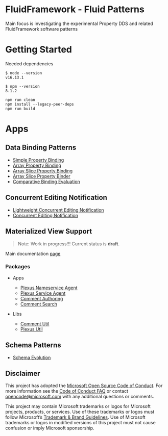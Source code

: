 # FluidFramework - Fluid Patterns

Main focus is investigating the experimental Property DDS and related FluidFramework software patterns


# Getting Started

Needed dependencies
```
$ node --version
v16.13.1

$ npm --version
8.1.2
```

```
npm run clean
npm install --legacy-peer-deps
npm run build
```

# Apps

## Data Binding Patterns

- [Simple Property Binding](./apps/simple-property-binding/) 
- [Array Property Binding](./apps/array-property-binding/)
- [Array Slice Property Binding](./apps/array-slice-property-binding/) 
- [Array Slice Property Binder](./apps/array-slice-property-binder/) 
- [Comparative Binding Evaluation](./apps/dynamic-property-comparative/) 

## Concurrent Editing Notification

- [Lightweight Concurrent Editing Notification](./apps/concurrent-editing-notification-light/)
- [Concurrent Editing Notification](./apps/concurrent-editing-notification/)

## Materialized View Support

>Note: Work in progress!!! Current status is __draft__.

Main documentation [page](./apps/comment-authoring/README.md)

### Packages

- Apps
  - [Plexus Nameservice Agent](./apps/plexus-nameservice-agent/)
  - [Plexus Service Agent](./apps/plexus-service-agent/)
  - [Comment Authoring](./apps/comment-authoring/)
  - [Comment Search](./apps/comment-search/)

- Libs
  - [Comment Util](./libs/comment-util/)
  - [Plexus Util](./libs/plexus-util/)

## Schema Patterns

- [Schema Evolution](./apps/schema-evolution/)
 
## Disclaimer

This project has adopted the [Microsoft Open Source Code of Conduct](https://opensource.microsoft.com/codeofconduct/).
For more information see the [Code of Conduct FAQ](https://opensource.microsoft.com/codeofconduct/faq/) or contact
[opencode@microsoft.com](mailto:opencode@microsoft.com) with any additional questions or comments.

This project may contain Microsoft trademarks or logos for Microsoft projects, products, or services. Use of these
trademarks or logos must follow Microsoft’s [Trademark & Brand Guidelines](https://www.microsoft.com/trademarks). Use of
Microsoft trademarks or logos in modified versions of this project must not cause confusion or imply Microsoft
sponsorship.
